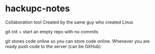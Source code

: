 # hackupc-notes

Collaboration tool
Created by the same guy who created Linus

git init = start an empty repo with no commits

git stores code online so you can store code online. Whenever you are ready push code to the server (can be GitHub)
